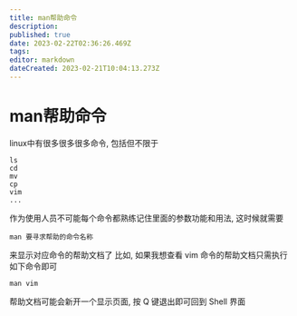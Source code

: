 ```yaml
---
title: man帮助命令
description: 
published: true
date: 2023-02-22T02:36:26.469Z
tags: 
editor: markdown
dateCreated: 2023-02-21T10:04:13.273Z
---
```


# man帮助命令
linux中有很多很多很多命令, 包括但不限于 
```
ls
cd
mv
cp
vim
...
```
作为使用人员不可能每个命令都熟练记住里面的参数功能和用法, 这时候就需要
```
man 要寻求帮助的命令名称
```
来显示对应命令的帮助文档了
比如, 如果我想查看 vim 命令的帮助文档只需执行如下命令即可
```
man vim
```
帮助文档可能会新开一个显示页面, 按 Q 键退出即可回到 Shell 界面